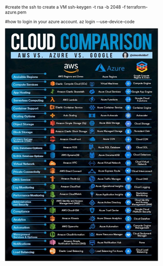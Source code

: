 
#create the ssh to create a VM 
ssh-keygen -t rsa -b 2048 -f terraform-azure.pem


#how to login in your azure account.
az login --use-device-code

![Alt text](image.png)
